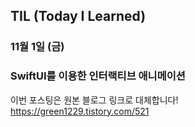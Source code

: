 ## TIL (Today I Learned)

### 11월 1일 (금)    
### SwiftUI를 이용한 인터랙티브 애니메이션    
이번 포스팅은 원본 블로그 링크로 대체합니다!   
https://green1229.tistory.com/521   